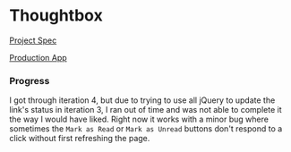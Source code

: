 # Thoughtbox

[Project Spec](https://gist.github.com/stevekinney/82831c5b25029415ce8b#file-simulated-assessment-md)

[Production App](http://ross-thoughtbox.herokuapp.com/)

### Progress

I got through iteration 4, but due to trying to use all jQuery to update the link's status in iteration 3, I ran out of time and was not able to complete it the way I would have liked. Right now it works with a minor bug where sometimes the `Mark as Read` or `Mark as Unread` buttons don't respond to a click without first refreshing the page.
